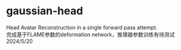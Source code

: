 # gaussian-head
Head Avatar Reconstruction in a single forward pass attempt.  
完成基于FLAME参数的deformation network，推理器参数训练有待测试 2024/5/20
